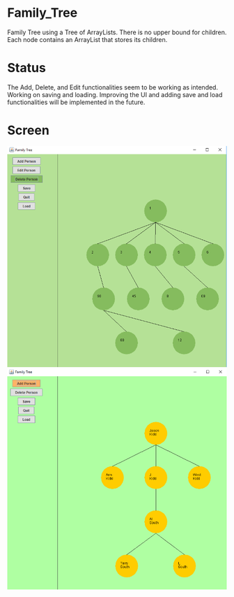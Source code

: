 # Family_Tree
Family Tree using a Tree of ArrayLists. There is no upper bound for children. Each node contains an ArrayList that stores its children. 

# Status
The Add, Delete, and Edit functionalities seem to be working as intended. Working on saving and loading. Improving the UI and adding save and load functionalities will be implemented in the future. 

# Screen
![alt text](tree2.png "Sample family tree 2")
![alt text](tree.png "Sample family tree ")

